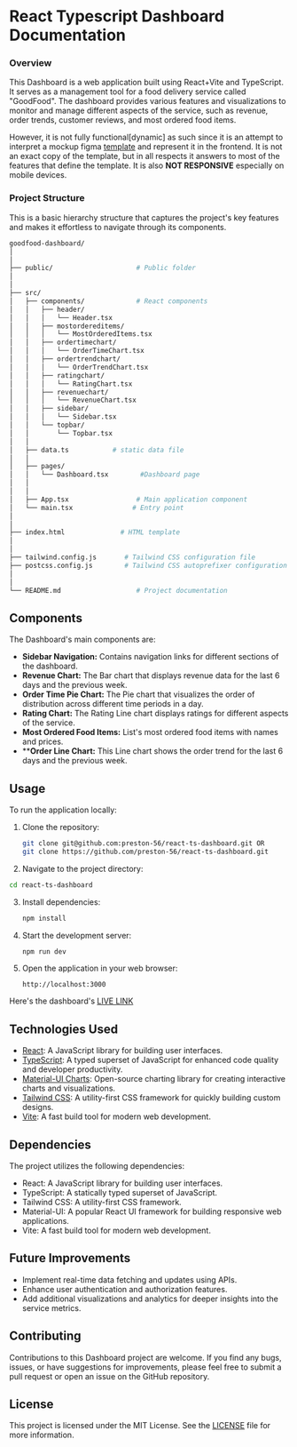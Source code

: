 # React Typescript Dashboard Documentation

### Overview

This Dashboard is a web application built using React+Vite and TypeScript. It serves as a management tool for a food delivery service called "GoodFood". The dashboard provides various features and visualizations to monitor and manage different aspects of the service, such as revenue, order trends, customer reviews, and most ordered food items.

However, it is not fully functional[dynamic] as such since it is an attempt to interpret a mockup figma [template](https://www.figma.com/proto/L8NQuywp3MA2YUKrGXsmR4/Dashboard-(Community)?node-id=0-61) and represent it in the frontend. It is not an exact copy of the template, but in all respects it answers to most of the features that define the template. It is also **NOT RESPONSIVE** especially on mobile devices.

### Project Structure

This is a basic hierarchy structure that captures the project's key features and makes it effortless to navigate through its components.

```bash
goodfood-dashboard/
│
│
├── public/                     # Public folder
│
│
├── src/
│   ├── components/             # React components
│   │   ├── header/
│   │   │   └── Header.tsx
│   │   ├── mostordereditems/
│   │   │   └── MostOrderedItems.tsx  
│   │   ├── ordertimechart/
│   │   │   └── OrderTimeChart.tsx
│   │   ├── ordertrendchart/
│   │   │   └── OrderTrendChart.tsx
│   │   ├── ratingchart/
│   │   │   └── RatingChart.tsx
│   │   ├── revenuechart/
│   │   │   └── RevenueChart.tsx
│   │   ├── sidebar/
│   │   │   └── Sidebar.tsx
│   │   └── topbar/
│   │       └── Topbar.tsx
│   │
│   ├── data.ts           # static data file
│   │
│   ├── pages/
│   │   └── Dashboard.tsx        #Dashboard page
│   │
│   │
│   ├── App.tsx                 # Main application component
│   └── main.tsx               # Entry point
│
│
├── index.html              # HTML template
│
│
├── tailwind.config.js       # Tailwind CSS configuration file
├── postcss.config.js        # Tailwind CSS autoprefixer configuration file
│
│  
└── README.md                   # Project documentation

```

## Components

The Dashboard's main components are:

- **Sidebar Navigation:** Contains navigation links for different sections of the dashboard.
- **Revenue Chart:** The Bar chart that displays revenue data for the last 6 days and the previous week.
- **Order Time Pie Chart:** The Pie chart that visualizes the order of distribution across different time periods in a day.
- **Rating Chart:** The Rating Line chart displays ratings for different aspects of the service.
- **Most Ordered Food Items:** List's most ordered food items with names and prices.
- ****Order Line Chart:** This Line chart shows the order trend for the last 6 days and the previous week.

## Usage

To run the application locally:

1. Clone the repository:
   ```bash
   git clone git@github.com:preston-56/react-ts-dashboard.git OR 
   git clone https://github.com/preston-56/react-ts-dashboard.git
   ```
2. Navigate to the project directory:

```bash
cd react-ts-dashboard
```

3. Install dependencies:

   ```bash
   npm install
   ```
4. Start the development server:

   ```bash
   npm run dev
   ```
5. Open the application in your web browser:

   ```
   http://localhost:3000
   ```

Here's the dashboard's [LIVE LINK](https://ts-dash.netlify.app/)

## Technologies Used

- [React](https://reactjs.org/): A JavaScript library for building user interfaces.
- [TypeScript](https://www.typescriptlang.org/): A typed superset of JavaScript for enhanced code quality and developer productivity.
- [Material-UI Charts](https://mui.com/): Open-source charting library for creating interactive charts and visualizations.
- [Tailwind CSS](https://tailwindcss.com/): A utility-first CSS framework for quickly building custom designs.
- [Vite](https://vitejs.dev/): A fast build tool for modern web development.


## Dependencies

The project utilizes the following dependencies:

- React: A JavaScript library for building user interfaces.
- TypeScript: A statically typed superset of JavaScript.
- Tailwind CSS: A utility-first CSS framework.
- Material-UI: A popular React UI framework for building responsive web applications.
- Vite: A fast build tool for modern web development.

## Future Improvements

- Implement real-time data fetching and updates using APIs.
- Enhance user authentication and authorization features.
- Add additional visualizations and analytics for deeper insights into the service metrics.

## Contributing

Contributions to this Dashboard project are welcome. If you find any bugs, issues, or have suggestions for improvements, please feel free to submit a pull request or open an issue on the GitHub repository.

## License

This project is licensed under the MIT License. See the [LICENSE](./LICENSE) file for more information.
